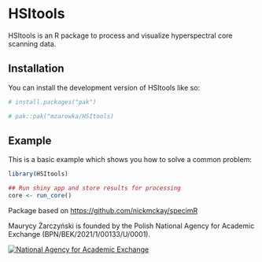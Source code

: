 
<!-- README.md is generated from README.Rmd. Please edit that file -->

# HSItools

<!-- badges: start -->
<!-- badges: end -->

HSItools is an R package to process and visualize hyperspectral core
scanning data.

## Installation

You can install the development version of HSItools like so:

``` r
# install.packages("pak")

# pak::pak("mzarowka/HSItools)
```

## Example

This is a basic example which shows you how to solve a common problem:

``` r
library(HSItools)

## Run shiny app and store results for processing
core <- run_core()
```

Package based on <https://github.com/nickmckay/specimR>

Maurycy Żarczyński is founded by the Polish National Agency for Academic
Exchange (BPN/BEK/2021/1/00133/U/0001).

[![National Agency for Academic
Exchange](images/nawablack-01.png)](https://nawa.gov.pl)
